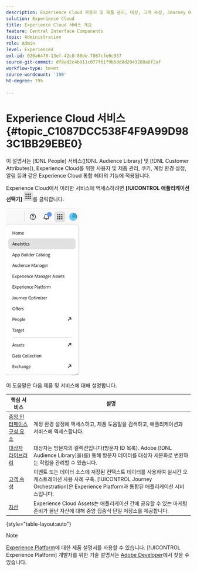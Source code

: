 ```yaml
---
description: Experience Cloud 사용자 및 제품 관리, 대상, 고객 속성, Journey Orchestration, 오퍼, 장소, Experience Platform 및 모바일 서비스에 대해 알아봅니다.
solution: Experience Cloud
title: Experience Cloud 서비스 개요
feature: Central Interface Components
topic: Administration
role: Admin
level: Experienced
exl-id: 020a6478-13ef-42c0-80de-7867cfe0c937
source-git-commit: df8ad2c4b911c077f61f9b5dd8d2043280a8f2af
workflow-type: tm+mt
source-wordcount: '190'
ht-degree: 79%

---
```


# Experience Cloud 서비스 {#topic_C1087DCC538F4F9A99D983C1BB29EBE0}

이 설명서는 [!DNL People] 서비스([!DNL Audience Library] 및 [!DNL Customer Attributes]), Experience Cloud를 위한 사용자 및 제품 관리, 쿠키, 계정 환경 설정, 알림 등과 같은 Experience Cloud 통합 헤더의 기능에 적용됩니다.

Experience Cloud에서 이러한 서비스에 액세스하려면 **[!UICONTROL 애플리케이션 선택기]** ![서비스 선택기](../assets/apps-icon.png)를 클릭합니다.

![Experience Cloud 서비스](../assets/platform-core-services.png)

이 도움말은 다음 제품 및 서비스에 대해 설명합니다.

| 핵심 서비스 | 설명 |
|--- |--- |
| [중앙 인터페이스 구성 요소](../experience-cloud.md) | 계정 환경 설정에 액세스하고, 제품 도움말을 검색하고, 애플리케이션과 서비스에 액세스합니다. |
| [대상자 라이브러리](audiences/overview.md) | 대상자는 방문자의 컬렉션입니다(방문자 ID 목록). Adobe [!DNL Audience Library]을(를) 통해 방문자 데이터를 대상자 세분화로 변환하는 작업을 관리할 수 있습니다. |
| [고객 속성](customer-attributes/attributes.md) | 이벤트 또는 데이터 소스에 저장된 컨텍스트 데이터를 사용하여 실시간 오케스트레이션 사용 사례 구축. [!UICONTROL Journey Orchestration]은 Experience Platform과 통합된 애플리케이션 서비스입니다. |
| [자산](assets/experience-cloud-assets.md) | Experience Cloud Assets는 애플리케이션 간에 공유할 수 있는 마케팅 준비가 끝난 자산에 대해 중앙 집중식 단일 저장소를 제공합니다. |

{style="table-layout:auto"}

>[!NOTE]
>
>[Experience Platform](https://experienceleague.adobe.com/docs/experience-platform/landing/home.html?lang=ko)에 대한 제품 설명서를 사용할 수 있습니다. [!UICONTROL Experience Platform] 개발자를 위한 기술 설명서는 [Adobe Developer](https://developer.adobe.com/apis)에서 찾을 수 있습니다.
